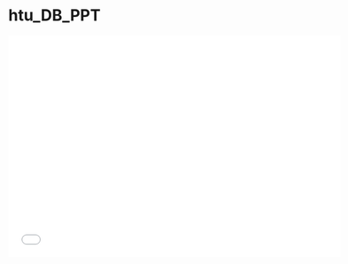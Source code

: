# htu_DB_PPT

<iframe height="400" width="600"  src="//player.bilibili.com/player.html?aid=925176008&bvid=BV1JT4y1G7CX&cid=176412675&page=1" scrolling="no" border="0" frameborder="no" framespacing="0" allowfullscreen="true"> </iframe>